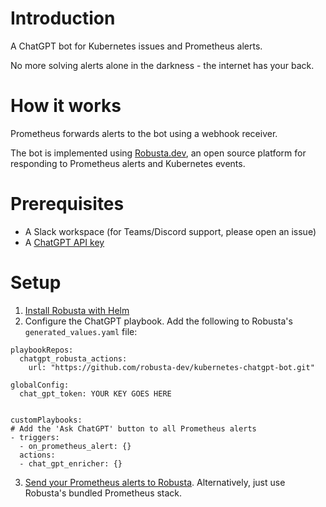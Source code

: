 # Introduction
A ChatGPT bot for Kubernetes issues and Prometheus alerts.

No more solving alerts alone in the darkness - the internet has your back.

# How it works
Prometheus forwards alerts to the bot using a webhook receiver.

The bot is implemented using [Robusta.dev](https://github.com/robusta-dev/robusta), an open source platform for responding to Prometheus alerts and Kubernetes events.

# Prerequisites
* A Slack workspace (for Teams/Discord support, please open an issue)
* A [ChatGPT API key](https://beta.openai.com/account/api-keys)

# Setup
1. [Install Robusta with Helm](https://docs.robusta.dev/master/installation.html)
2. Configure the ChatGPT playbook. Add the following to Robusta's `generated_values.yaml` file: 
```
playbookRepos:
  chatgpt_robusta_actions:
    url: "https://github.com/robusta-dev/kubernetes-chatgpt-bot.git"

globalConfig:
  chat_gpt_token: YOUR KEY GOES HERE


customPlaybooks:
# Add the 'Ask ChatGPT' button to all Prometheus alerts
- triggers:
  - on_prometheus_alert: {}
  actions:
  - chat_gpt_enricher: {}
```
3. [Send your Prometheus alerts to Robusta](https://docs.robusta.dev/master/user-guide/alert-manager.html). Alternatively, just use Robusta's bundled Prometheus stack.
